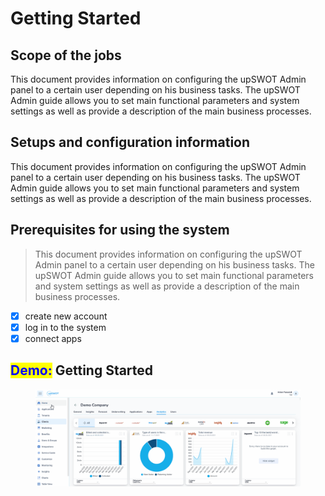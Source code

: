 # Getting Started

## Scope of the jobs

This document provides information on configuring the upSWOT Admin panel to a certain user depending on his business tasks. The upSWOT Admin guide allows you to set main functional parameters and system settings as well as provide a description of the main business processes.

## Setups and configuration information

This document provides information on configuring the upSWOT Admin panel to a certain user depending on his business tasks. The upSWOT Admin guide allows you to set main functional parameters and system settings as well as provide a description of the main business processes.

## Prerequisites for using the system

> This document provides information on configuring the upSWOT Admin panel to a certain user depending on his business tasks. The upSWOT Admin guide allows you to set main functional parameters and system settings as well as provide a description of the main business processes.

* [x] create new account
* [x] log in to the system
* [x] connect apps

## <mark style="color:blue;">Demo:</mark> Getting Started

<figure><img src="../../.gitbook/assets/Animation.gif" alt=""><figcaption></figcaption></figure>
